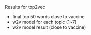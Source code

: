 Results for top2vec 
- final top 50 words close to vaccine 
- w2v model for each topic (1~7) 
- w2v model result (close to vaccine) 
